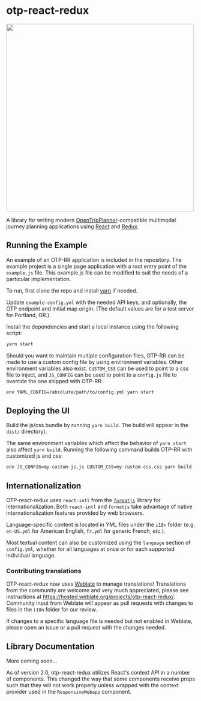 # otp-react-redux

<img src="https://github.com/opentripplanner/otp-react-redux/raw/master/otprr.png" width="500" />

A library for writing modern [OpenTripPlanner](http://www.opentripplanner.org/)-compatible multimodal journey planning applications using [React]() and [Redux]().

## Running the Example

An example of an OTP-RR application is included in the repository. The example project is a single page application with a root entry point of the `example.js` file. This example.js file can be modified to suit the needs of a particular implementation.

To run, first clone the repo and install [yarn](https://yarnpkg.com/) if needed.

Update `example-config.yml` with the needed API keys, and optionally, the OTP endpoint and initial map origin. (The default values are for a test server for Portland, OR.).

Install the dependencies and start a local instance using the following script:

```bash
yarn start
```

Should you want to maintain multiple configuration files, OTP-RR can be made to use a custom config file by using environment variables. Other environment variables also exist. `CUSTOM_CSS` can be used to point to a css file to inject, and `JS_CONFIG` can be used to point to a `config.js` file to override the one shipped with OTP-RR.

```bash
env YAML_CONFIG=/absolute/path/to/config.yml yarn start
```

## Deploying the UI

Build the js/css bundle by running `yarn build`. The build will appear in the `dist/` directory).

The same environment variables which affect the behavior of `yarn start` also affect `yarn build`. Running the following command builds OTP-RR with customized js and css:

```bash
env JS_CONFIG=my-custom-js.js CUSTOM_CSS=my-custom-css.css yarn build
```

## Internationalization

OTP-react-redux uses `react-intl` from the [`formatjs`](https://github.com/formatjs/formatjs) library for internationalization.
Both `react-intl` and `formatjs` take advantage of native internationalization features provided by web browsers.

Language-specific content is located in YML files under the `i18n` folder
(e.g. `en-US.yml` for American English, `fr.yml` for generic French, etc.).

Most textual content can also be customized using the `language` section of `config.yml`,
whether for all languages at once or for each supported individual language.

### Contributing translations

OTP-react-redux now uses [Weblate](https://www.weblate.org) to manage translations!
Translations from the community are welcome and very much appreciated,
please see instructions at https://hosted.weblate.org/projects/otp-react-redux/.
Community input from Weblate will appear as pull requests with changes to files in the `i18n` folder for our review.

If changes to a specific language file is needed but not enabled in Weblate, please open an issue or a pull request with the changes needed.

## Library Documentation

More coming soon...

As of version 2.0, otp-react-redux utilizes React's context API in a number of components. This changed the way that some components receive props such that they will not work properly unless wrapped with the context provider used in the `ResponsiveWebapp` component.
